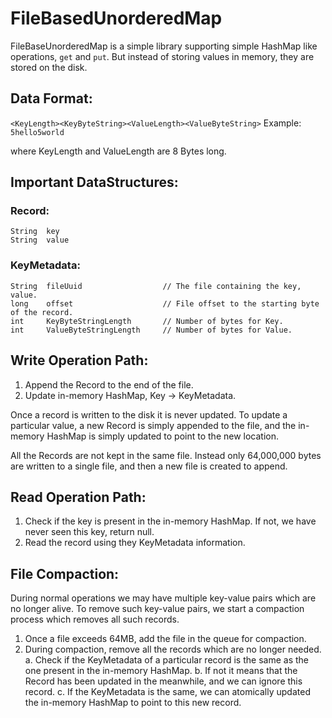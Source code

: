 # FileBasedUnorderedMap

FileBaseUnorderedMap is a simple library supporting simple HashMap like operations, `get` and `put`. But instead of storing values in memory, they are stored on the disk.

## Data Format:

 `<KeyLength><KeyByteString><ValueLength><ValueByteString>`
 Example:
 `5hello5world`

where KeyLength and ValueLength are 8 Bytes long. 

## Important DataStructures: 

### Record:
	String 	key
	String 	value

### KeyMetadata:
	String  fileUuid                  // The file containing the key, value.
	long    offset                    // File offset to the starting byte of the record.
	int     KeyByteStringLength       // Number of bytes for Key.
	int     ValueByteStringLength     // Number of bytes for Value.

## Write Operation Path: 
1. Append the Record to the end of the file. 
2. Update in-memory HashMap, Key -> KeyMetadata.


Once a record is written to the disk it is never updated. To update a particular value, a new Record is simply appended to the file, and the in-memory HashMap is simply updated to point to the new location.

All the Records are not kept in the same file. Instead only 64,000,000 bytes are written to a single file, and then a new file is created to append. 

## Read Operation Path:
1. Check if the key is present in the in-memory HashMap. If not, we have never seen this key, return null. 
2. Read the record using they KeyMetadata information. 


## File Compaction: 
During normal operations we may have multiple key-value pairs which are no longer alive. To remove such key-value pairs, we start a compaction process which removes all such records. 

1. Once a file exceeds 64MB, add the file in the queue for compaction. 
2. During compaction, remove all the records which are no longer needed. 
	a. Check if the KeyMetadata of a particular record is the same as the one present in the in-memory HashMap. 
	b. If not it means that the Record has been updated in the meanwhile, and we can ignore this record.
	c. If the KeyMetadata is the same, we can atomically updated the in-memory HashMap to point to this new record.
